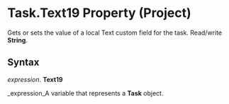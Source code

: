 
# Task.Text19 Property (Project)

Gets or sets the value of a local Text custom field for the task. Read/write  **String**.


## Syntax

 _expression_. **Text19**

 _expression_A variable that represents a  **Task** object.

